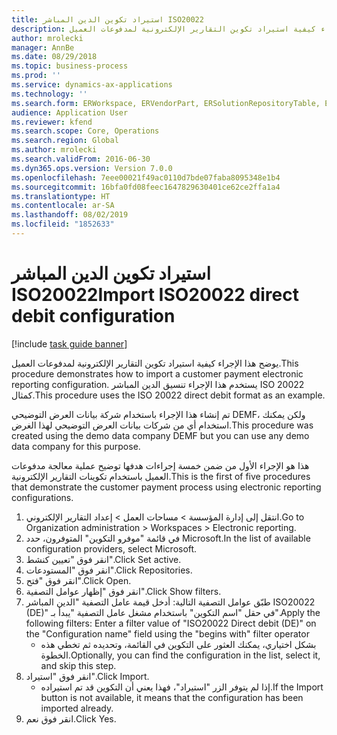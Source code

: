 ```yaml
---
title: استيراد تكوين الدين المباشر ISO20022
description: يوضح هذا الإجراء كيفية استيراد تكوين التقارير الإلكترونية لمدفوعات العميل.‬
author: mrolecki
manager: AnnBe
ms.date: 08/29/2018
ms.topic: business-process
ms.prod: ''
ms.service: dynamics-ax-applications
ms.technology: ''
ms.search.form: ERWorkspace, ERVendorPart, ERSolutionRepositoryTable, ERSolutionImport
audience: Application User
ms.reviewer: kfend
ms.search.scope: Core, Operations
ms.search.region: Global
ms.author: mrolecki
ms.search.validFrom: 2016-06-30
ms.dyn365.ops.version: Version 7.0.0
ms.openlocfilehash: 7eee00021f49ac0110d7bde07faba8095348e1b4
ms.sourcegitcommit: 16bfa0fd08feec1647829630401ce62ce2ffa1a4
ms.translationtype: HT
ms.contentlocale: ar-SA
ms.lasthandoff: 08/02/2019
ms.locfileid: "1852633"
---
```

# <a name="import-iso20022-direct-debit-configuration"></a><span data-ttu-id="e718b-103">استيراد تكوين الدين المباشر ISO20022</span><span class="sxs-lookup"><span data-stu-id="e718b-103">Import ISO20022 direct debit configuration</span></span>

[!include [task guide banner](../../includes/task-guide-banner.md)]

<span data-ttu-id="e718b-104">يوضح هذا الإجراء كيفية استيراد تكوين التقارير الإلكترونية لمدفوعات العميل.‬</span><span class="sxs-lookup"><span data-stu-id="e718b-104">This procedure demonstrates how to import a customer payment electronic reporting configuration.</span></span> <span data-ttu-id="e718b-105">يستخدم هذا الإجراء تنسيق الدين المباشر ISO 20022 كمثال.</span><span class="sxs-lookup"><span data-stu-id="e718b-105">This procedure uses the ISO 20022 direct debit format as an example.</span></span> 



<span data-ttu-id="e718b-106">تم إنشاء هذا الإجراء باستخدام شركة بيانات العرض التوضيحي DEMF، ولكن يمكنك استخدام أي من شركات بيانات العرض التوضيحي لهذا الغرض.</span><span class="sxs-lookup"><span data-stu-id="e718b-106">This procedure was created using the demo data company DEMF but you can use any demo data company for this purpose.</span></span>



<span data-ttu-id="e718b-107">هذا هو الإجراء الأول من ضمن خمسة إجراءات هدفها توضيح عملية معالجة مدفوعات العميل باستخدام تكوينات التقارير الإلكترونية.</span><span class="sxs-lookup"><span data-stu-id="e718b-107">This is the first of five procedures that demonstrate the customer payment process using electronic reporting configurations.</span></span>

1. <span data-ttu-id="e718b-108">انتقل إلى إدارة المؤسسة > مساحات العمل‬ > إعداد التقارير الإلكتروني‬.</span><span class="sxs-lookup"><span data-stu-id="e718b-108">Go to Organization administration > Workspaces > Electronic reporting.</span></span>
2. <span data-ttu-id="e718b-109">في قائمة "موفرو التكوين‬" المتوفرون، حدد Microsoft.</span><span class="sxs-lookup"><span data-stu-id="e718b-109">In the list of available configuration providers, select Microsoft.</span></span>
3. <span data-ttu-id="e718b-110">انقر فوق "تعيين كنشط".</span><span class="sxs-lookup"><span data-stu-id="e718b-110">Click Set active.</span></span>
4. <span data-ttu-id="e718b-111">انقر فوق "المستودعات".</span><span class="sxs-lookup"><span data-stu-id="e718b-111">Click Repositories.</span></span>
5. <span data-ttu-id="e718b-112">انقر فوق "فتح".</span><span class="sxs-lookup"><span data-stu-id="e718b-112">Click Open.</span></span>
6. <span data-ttu-id="e718b-113">انقر فوق "إظهار عوامل التصفية".</span><span class="sxs-lookup"><span data-stu-id="e718b-113">Click Show filters.</span></span>
7. <span data-ttu-id="e718b-114">طبّق عوامل التصفية التالية: أدخل قيمة عامل التصفية "الدين المباشر ISO20022 (DE)" في حقل "اسم التكوين" باستخدام مشغل عامل التصفية "يبدأ بـ".</span><span class="sxs-lookup"><span data-stu-id="e718b-114">Apply the following filters: Enter a filter value of "ISO20022 Direct debit (DE)" on the "Configuration name" field using the "begins with" filter operator</span></span>
    * <span data-ttu-id="e718b-115">بشكل اختياري، يمكنك العثور على التكوين في القائمة، وتحديده ثم تخطي هذه الخطوة.</span><span class="sxs-lookup"><span data-stu-id="e718b-115">Optionally, you can find the configuration in the list, select it, and skip this step.</span></span>  
8. <span data-ttu-id="e718b-116">انقر فوق "استيراد".</span><span class="sxs-lookup"><span data-stu-id="e718b-116">Click Import.</span></span>
    * <span data-ttu-id="e718b-117">إذا لم يتوفر الزر "استيراد"، فهذا يعني أن التكوين قد تم استيراده.</span><span class="sxs-lookup"><span data-stu-id="e718b-117">If the Import button is not available, it means that the configuration has been imported already.</span></span>  
9. <span data-ttu-id="e718b-118">انقر فوق نعم.</span><span class="sxs-lookup"><span data-stu-id="e718b-118">Click Yes.</span></span>

